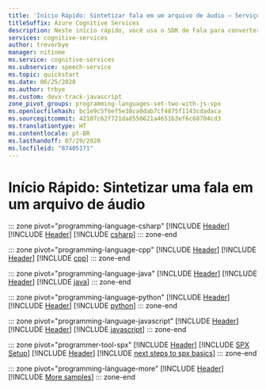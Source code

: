 ```yaml
---
title: 'Início Rápido: Sintetizar fala em um arquivo de áudio – Serviço de Fala'
titleSuffix: Azure Cognitive Services
description: Neste início rápido, você usa o SDK de Fala para converter texto em fala sintetizada em um arquivo de áudio.
services: cognitive-services
author: trevorbye
manager: nitinme
ms.service: cognitive-services
ms.subservice: speech-service
ms.topic: quickstart
ms.date: 06/25/2020
ms.author: trbye
ms.custom: devx-track-javascript
zone_pivot_groups: programming-languages-set-two-with-js-spx
ms.openlocfilehash: bc1e9c5f6ef5e38ca0dab7cf4875f1143cdadaca
ms.sourcegitcommit: 42107c62f721da8550621a4651b3ef6c68704cd3
ms.translationtype: HT
ms.contentlocale: pt-BR
ms.lasthandoff: 07/29/2020
ms.locfileid: "87405171"
---
```

# <a name="quickstart-synthesize-speech-into-an-audio-file"></a>Início Rápido: Sintetizar uma fala em um arquivo de áudio

::: zone pivot="programming-language-csharp"
[!INCLUDE [Header](../includes/quickstarts/tts-audio-file/header.md)]
[!INCLUDE [Header](../includes/quickstarts/tts-audio-file/csharp/header.md)]
[!INCLUDE [csharp](../includes/quickstarts/tts-audio-file/csharp/csharp.md)]
::: zone-end

::: zone pivot="programming-language-cpp"
[!INCLUDE [Header](../includes/quickstarts/tts-audio-file/header.md)]
[!INCLUDE [Header](../includes/quickstarts/tts-audio-file/cpp/header.md)]
[!INCLUDE [cpp](../includes/quickstarts/tts-audio-file/cpp/cpp.md)]
::: zone-end

::: zone pivot="programming-language-java"
[!INCLUDE [Header](../includes/quickstarts/tts-audio-file/header.md)]
[!INCLUDE [Header](../includes/quickstarts/tts-audio-file/java/header.md)]
[!INCLUDE [java](../includes/quickstarts/tts-audio-file/java/java.md)]
::: zone-end

::: zone pivot="programming-language-python"
[!INCLUDE [Header](../includes/quickstarts/tts-audio-file/header.md)]
[!INCLUDE [Header](../includes/quickstarts/tts-audio-file/python/header.md)]
[!INCLUDE [python](../includes/quickstarts/tts-audio-file/python/python.md)]
::: zone-end

::: zone pivot="programming-language-javascript"
[!INCLUDE [Header](../includes/quickstarts/tts-audio-file/header.md)]
[!INCLUDE [Header](../includes/quickstarts/tts-audio-file/javascript/header.md)]
[!INCLUDE [javascript](../includes/quickstarts/tts-audio-file/javascript/javascript.md)]
::: zone-end

::: zone pivot="programmer-tool-spx"
[!INCLUDE [Header](../includes/quickstarts/tts-audio-file/spx/header.md)]
[!INCLUDE [SPX Setup](../includes/spx-setup.md)]
[!INCLUDE [Header](../includes/quickstarts/tts-audio-file/spx/spx.md)]
[!INCLUDE [next steps to spx basics](../includes/quickstarts/spx-next-steps.md)]
::: zone-end

::: zone pivot="programming-language-more"
[!INCLUDE [Header](../includes/quickstarts/tts-audio-file/more/header.md)]
[!INCLUDE [More samples](../includes/quickstarts/tts-audio-file/more/more.md)]
::: zone-end
